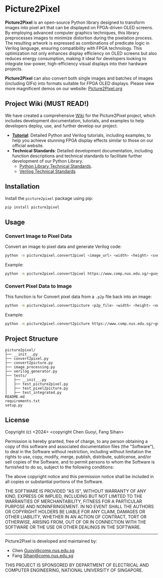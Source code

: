 # Picture2Pixel


**Picture2Pixel** is an open-source Python library designed to transform images into pixel art that can be displayed on FPGA-driven OLED screens. By employing advanced computer graphics techniques, this library preprocesses images to minimize distortion during the pixelation process. The resulting artwork is expressed as combinations of predicate logic in Verilog language, ensuring compatibility with FPGA technology. This optimization not only enhances display efficiency on OLED screens but also reduces energy consumption, making it ideal for developers looking to integrate low-power, high-efficiency visual displays into their hardware projects.

**Picture2Pixel** can also convert both single images and batches of images (including GIFs) into formats suitable for FPGA OLED displays. Please view more magnificent demos on our website: [Picture2Pixel.org](https://www.comp.nus.edu.sg/~guoyi/project/picture2pixel/)

## Project Wiki (MUST READ!)
We have created a comprehensive [Wiki](https://github.com/gu0y1/picture2pixel/wiki) for the Picture2Pixel project, which includes development documentation, tutorials, and examples to help developers deploy, use, and further develop our project.
- **[Tutorial](https://github.com/gu0y1/picture2pixel/wiki/Tutorial)**: Detailed Python and Verilog tutorials, including examples, to help you achieve stunning FPGA display effects similar to those on our official website.
- **Technical Standards**: Detailed development documentation, including function descriptions and technical standards to facilitate further development of our Python Library.
  - [Python Library Technical Standards](https://github.com/gu0y1/picture2pixel/wiki/Python-Library-Technical-Standard).
  - [Verilog Technical Standards](https://github.com/gu0y1/picture2pixel/wiki/Verilog-Techinal-Standard)

## Installation

Install the `picture2pixel` package using pip:

```bash
pip install picture2pixel
```

## Usage

### Convert Image to Pixel Data

Convert an image to pixel data and generate Verilog code:

```bash
python -m picture2pixel.convert2pixel <image_url> <width> <height> <svd_r> <output_dir>
```

Example:

```bash
python -m picture2pixel.convert2pixel https://www.comp.nus.edu.sg/~guoyi/project/picture2pixel/tests/default.png 96 64 20 output_directory
```

### Convert Pixel Data to Image

This function is for Convert pixel data from a `.p2p` file back into an image:

```bash
python -m picture2pixel.convert2picture <p2p_file> <width> <height> <output_dir>
```

Example:

```bash
python -m picture2pixel.convert2picture https://www.comp.nus.edu.sg/~guoyi/project/picture2pixel/tests/default.p2p 96 64 output_directory
```

## Project Structure

```plaintext
picture2pixel/
├── __init__.py
├── convert2pixel.py
├── convert2picture.py
├── image_processing.py
├── verilog_generator.py
├── tests/
│   ├── __init__.py
│   ├── test_picture2pixel.py
│   ├── test_pixel2picture.py
│   ├── test_integrated.py
README.md
requirements.txt
setup.py
```

## License

Copyright (c) <2024> <copyright Chen Guoyi, Fang Sihan>

Permission is hereby granted, free of charge, to any person obtaining a copy of this software and associated documentation files (the "Software"), to deal in the Software without restriction, including without limitation the rights to use, copy, modify, merge, publish, distribute, sublicense, and/or sell copies of the Software, and to permit persons to whom the Software is furnished to do so, subject to the following conditions:

The above copyright notice and this permission notice shall be included in all copies or substantial portions of the Software.

THE SOFTWARE IS PROVIDED "AS IS", WITHOUT WARRANTY OF ANY KIND, EXPRESS OR IMPLIED, INCLUDING BUT NOT LIMITED TO THE WARRANTIES OF MERCHANTABILITY, FITNESS FOR A PARTICULAR PURPOSE AND NONINFRINGEMENT. IN NO EVENT SHALL THE AUTHORS OR COPYRIGHT HOLDERS BE LIABLE FOR ANY CLAIM, DAMAGES OR OTHER LIABILITY, WHETHER IN AN ACTION OF CONTRACT, TORT OR OTHERWISE, ARISING FROM, OUT OF OR IN CONNECTION WITH THE SOFTWARE OR THE USE OR OTHER DEALINGS IN THE SOFTWARE.

------------

Picture2Pixel is developed and maintained by:
- Chen [Guoyi@comp.nus.edu.sg](mailto:guoyi@comp.nus.edu.sg)
- Fang [Sihan@comp.nus.edu.sg](mailto:sihan@comp.nus.edu.sg)

THIS PROJECT IS SPONSORED BY DEPARTMENT OF ELECTRICAL AND COMPUTER ENGINEERING, NATIONAL UNIVERSITY OF SINGAPORE.
